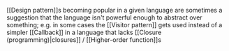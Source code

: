 [[Design pattern]]s becoming popular in a given language are sometimes a suggestion that the language isn't powerful enough to abstract over something; e.g. in some cases the [[Visitor pattern]] gets used instead of a simpler [[Callback]] in a language that lacks [[Closure (programming)|closures]] / [[Higher-order function]]s